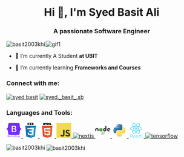 <h1 align="center">Hi 👋, I'm Syed Basit Ali</h1>
<h3 align="center">A passionate Software Engineer</h3>

<img align="right" alt="gif1" width="400px" src="https://i.gifer.com/Ry6p.gif">

<p align="left"> <img src="https://komarev.com/ghpvc/?username=basit2003khi&label=Profile%20views&color=0e75b6&style=flat" alt="basit2003khi" /> </p>

- 🔭 I’m currently A Student **at UBIT**

- 🌱 I’m currently learning **Frameworks and Courses**

<h3 align="left">Connect with me:</h3>
<p align="left">
<a href="https://linkedin.com/in/syed basit" target="blank"><img align="center" src="https://raw.githubusercontent.com/rahuldkjain/github-profile-readme-generator/master/src/images/icons/Social/linked-in-alt.svg" alt="syed basit" height="30" width="40" /></a>
<a href="https://instagram.com/syed._basit_.sb" target="blank"><img align="center" src="https://raw.githubusercontent.com/rahuldkjain/github-profile-readme-generator/master/src/images/icons/Social/instagram.svg" alt="syed._basit_.sb" height="30" width="40" /></a>
</p>

<h3 align="left">Languages and Tools:</h3>
<p align="left"> <a href="https://getbootstrap.com" target="_blank" rel="noreferrer"> <img src="https://raw.githubusercontent.com/devicons/devicon/master/icons/bootstrap/bootstrap-plain-wordmark.svg" alt="bootstrap" width="40" height="40"/> </a> <a href="https://www.w3schools.com/css/" target="_blank" rel="noreferrer"> <img src="https://raw.githubusercontent.com/devicons/devicon/master/icons/css3/css3-original-wordmark.svg" alt="css3" width="40" height="40"/> </a> <a href="https://www.w3.org/html/" target="_blank" rel="noreferrer"> <img src="https://raw.githubusercontent.com/devicons/devicon/master/icons/html5/html5-original-wordmark.svg" alt="html5" width="40" height="40"/> </a> <a href="https://developer.mozilla.org/en-US/docs/Web/JavaScript" target="_blank" rel="noreferrer"> <img src="https://raw.githubusercontent.com/devicons/devicon/master/icons/javascript/javascript-original.svg" alt="javascript" width="40" height="40"/> </a> <a href="https://nextjs.org/" target="_blank" rel="noreferrer"> <img src="https://cdn.worldvectorlogo.com/logos/nextjs-2.svg" alt="nextjs" width="40" height="40"/> </a> <a href="https://nodejs.org" target="_blank" rel="noreferrer"> <img src="https://raw.githubusercontent.com/devicons/devicon/master/icons/nodejs/nodejs-original-wordmark.svg" alt="nodejs" width="40" height="40"/> </a> <a href="https://www.python.org" target="_blank" rel="noreferrer"> <img src="https://raw.githubusercontent.com/devicons/devicon/master/icons/python/python-original.svg" alt="python" width="40" height="40"/> </a> <a href="https://reactjs.org/" target="_blank" rel="noreferrer"> <img src="https://raw.githubusercontent.com/devicons/devicon/master/icons/react/react-original-wordmark.svg" alt="react" width="40" height="40"/> </a> <a href="https://www.tensorflow.org" target="_blank" rel="noreferrer"> <img src="https://www.vectorlogo.zone/logos/tensorflow/tensorflow-icon.svg" alt="tensorflow" width="40" height="40"/> </a> </p>

<p><img align="left" src="https://github-readme-stats.vercel.app/api/top-langs?username=basit2003khi&show_icons=true&locale=en&layout=compact" alt="basit2003khi" /></p>

<p>&nbsp;<img align="center" src="https://github-readme-stats.vercel.app/api?username=basit2003khi&show_icons=true&locale=en" alt="basit2003khi" /></p>
